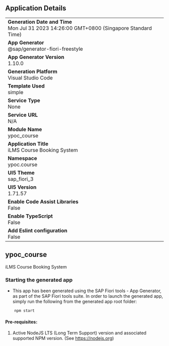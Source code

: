 ## Application Details
|               |
| ------------- |
|**Generation Date and Time**<br>Mon Jul 31 2023 14:26:00 GMT+0800 (Singapore Standard Time)|
|**App Generator**<br>@sap/generator-fiori-freestyle|
|**App Generator Version**<br>1.10.0|
|**Generation Platform**<br>Visual Studio Code|
|**Template Used**<br>simple|
|**Service Type**<br>None|
|**Service URL**<br>N/A
|**Module Name**<br>ypoc_course|
|**Application Title**<br>iLMS Course Booking System|
|**Namespace**<br>ypoc.course|
|**UI5 Theme**<br>sap_fiori_3|
|**UI5 Version**<br>1.71.57|
|**Enable Code Assist Libraries**<br>False|
|**Enable TypeScript**<br>False|
|**Add Eslint configuration**<br>False|

## ypoc_course

iLMS Course Booking System

### Starting the generated app

-   This app has been generated using the SAP Fiori tools - App Generator, as part of the SAP Fiori tools suite.  In order to launch the generated app, simply run the following from the generated app root folder:

```
    npm start
```

#### Pre-requisites:

1. Active NodeJS LTS (Long Term Support) version and associated supported NPM version.  (See https://nodejs.org)


